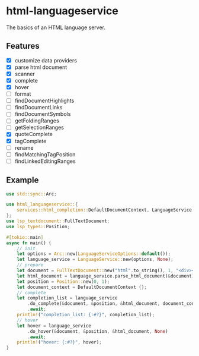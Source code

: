 # html-languageservice

The basics of an HTML language server.

## Features

- [x] customize data providers
- [x] parse html document
- [x] scanner
- [x] complete
- [x] hover
- [ ] format
- [ ] findDocumentHighlights
- [ ] findDocumentLinks
- [ ] findDocumentSymbols
- [ ] getFoldingRanges
- [ ] getSelectionRanges
- [x] quoteComplete
- [x] tagComplete
- [ ] rename
- [ ] findMatchingTagPosition
- [ ] findLinkedEditingRanges

## Example

```rust
use std::sync::Arc;

use html_languageservice::{
    services::html_completion::DefaultDocumentContext, LanguageService, LanguageServiceOptions,
};
use lsp_textdocument::FullTextDocument;
use lsp_types::Position;

#[tokio::main]
async fn main() {
    // init
    let options = Arc::new(LanguageServiceOptions::default());
    let language_service = LanguageService::new(options, None);
    // prepare
    let document = FullTextDocument::new("html".to_string(), 1, "<div></div>".to_string());
    let html_document = language_service.parse_html_document(&document).await;
    let position = Position::new(0, 1);
    let document_context = DefaultDocumentContext {};
    // complete
    let completion_list = language_service
        .do_complete(&document, &position, &html_document, document_context, None)
        .await;
    println!("completion_list: {:#?}", completion_list);
    // hover
    let hover = language_service
        .do_hover(&document, &position, &html_document, None)
        .await;
    println!("hover: {:#?}", hover);
}
```
